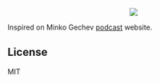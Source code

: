 <p align="center">
  <img src="https://raw.githubusercontent.com/skidrou/podcast/master/src/assets/logo.png" />
</p>

Inspired on Minko Gechev [podcast](http://podcast.mgechev.com/) website.

## License

MIT
